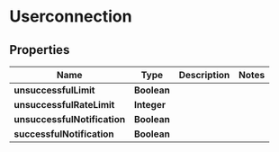

# Userconnection


## Properties

| Name | Type | Description | Notes |
|------------ | ------------- | ------------- | -------------|
|**unsuccessfulLimit** | **Boolean** |  |  |
|**unsuccessfulRateLimit** | **Integer** |  |  |
|**unsuccessfulNotification** | **Boolean** |  |  |
|**successfulNotification** | **Boolean** |  |  |



